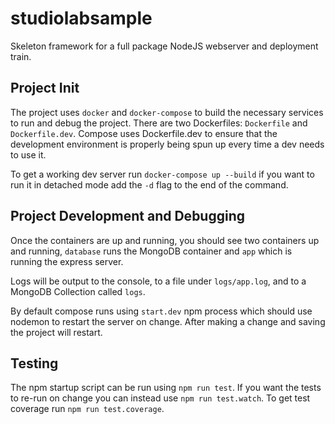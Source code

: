 # studiolabsample
Skeleton framework for a full package NodeJS webserver and deployment train.

## Project Init
The project uses `docker` and `docker-compose` to build the necessary services to run and debug the project.
There are two Dockerfiles: `Dockerfile` and `Dockerfile.dev`. Compose uses Dockerfile.dev to ensure that the development environment is properly being spun up every time a dev needs to use it.

To get a working dev server run `docker-compose up --build` if you want to run it in detached mode add the `-d` flag to the end of the command.

## Project Development and Debugging
Once the containers are up and running, you should see two containers up and running, `database` runs the MongoDB container and `app` which is running the express server.

Logs will be output to the console, to a file under `logs/app.log`, and to a MongoDB Collection called `logs`. 

By default compose runs using `start.dev` npm process which should use nodemon to restart the server on change. After making a change and saving the project will restart.

## Testing
The npm startup script can be run using `npm run test`. If you want the tests to re-run on change you can instead use `npm run test.watch`. To get test coverage run `npm run test.coverage`.
